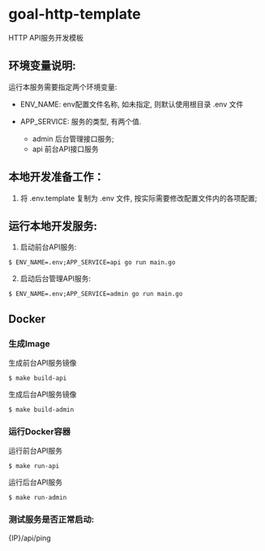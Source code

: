 # goal-http-template

HTTP API服务开发模板

## 环境变量说明:

运行本服务需要指定两个环境变量: 


* ENV_NAME: env配置文件名称, 如未指定, 则默认使用根目录 .env 文件

* APP_SERVICE: 服务的类型, 有两个值.

    * admin 后台管理接口服务; 
    * api 前台API接口服务


## 本地开发准备工作：

1. 将 .env.template 复制为 .env 文件, 按实际需要修改配置文件内的各项配置;


## 运行本地开发服务:


1. 启动前台API服务:

```shell script
$ ENV_NAME=.env;APP_SERVICE=api go run main.go
```

2. 启动后台管理API服务:

```shell script
$ ENV_NAME=.env;APP_SERVICE=admin go run main.go
```

## Docker

### 生成Image

生成前台API服务镜像
```shell script
$ make build-api
```

生成后台API服务镜像

```shell script
$ make build-admin
```

### 运行Docker容器

运行前台API服务
```shell script
$ make run-api
```

运行后台API服务

```shell script
$ make run-admin
```

### 测试服务是否正常启动: 

{IP}/api/ping

